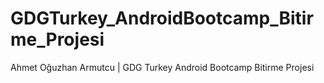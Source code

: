 # GDGTurkey_AndroidBootcamp_Bitirme_Projesi
Ahmet Oğuzhan Armutcu | GDG Turkey Android Bootcamp Bitirme Projesi 
